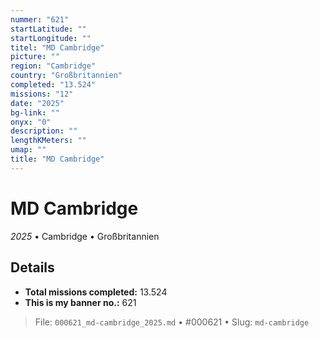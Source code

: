 ```yaml
---
nummer: "621"
startLatitude: ""
startLongitude: ""
titel: "MD Cambridge"
picture: ""
region: "Cambridge"
country: "Großbritannien"
completed: "13.524"
missions: "12"
date: "2025"
bg-link: ""
onyx: "0"
description: ""
lengthKMeters: ""
umap: ""
title: "MD Cambridge"
---
```

# MD Cambridge

*2025* • Cambridge • Großbritannien



## Details


- **Total missions completed:** 13.524
- **This is my banner no.:** 621





> File: `000621_md-cambridge_2025.md` • #000621 • Slug: `md-cambridge`

